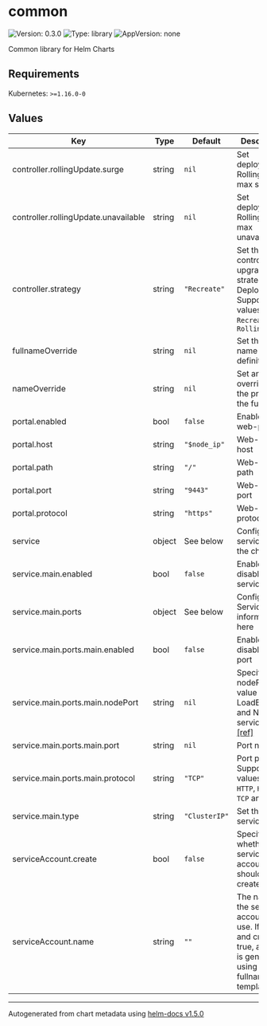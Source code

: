 # common

![Version: 0.3.0](https://img.shields.io/badge/Version-0.3.0-informational?style=flat-square) ![Type: library](https://img.shields.io/badge/Type-library-informational?style=flat-square) ![AppVersion: none](https://img.shields.io/badge/AppVersion-none-informational?style=flat-square)

Common library for Helm Charts

## Requirements

Kubernetes: `>=1.16.0-0`

## Values

| Key | Type | Default | Description |
|-----|------|---------|-------------|
| controller.rollingUpdate.surge | string | `nil` | Set deployment RollingUpdate max surge |
| controller.rollingUpdate.unavailable | string | `nil` | Set deployment RollingUpdate max unavailable |
| controller.strategy | string | `"Recreate"` | Set the controller upgrade strategy. For Deployments, Supported values are `Recreate` and `RollingUpdate` |
| fullnameOverride | string | `nil` | Set the entire name definition |
| nameOverride | string | `nil` | Set an override for the prefix of the fullname |
| portal.enabled | bool | `false` | Enable the web-portal |
| portal.host | string | `"$node_ip"` | Web-portal host |
| portal.path | string | `"/"` | Web-portal path |
| portal.port | string | `"9443"` | Web-portal port |
| portal.protocol | string | `"https"` | Web-portal protocol |
| service | object | See below | Configure the services for the chart here |
| service.main.enabled | bool | `false` | Enables or disables the service |
| service.main.ports | object | See below | Configure the Service port information here |
| service.main.ports.main.enabled | bool | `false` | Enables or disables the port |
| service.main.ports.main.nodePort | string | `nil` | Specify the nodePort value for the LoadBalancer and NodePort service types. [[ref]](https://kubernetes.io/docs/concepts/services-networking/service/#type-nodeport) |
| service.main.ports.main.port | string | `nil` | Port number |
| service.main.ports.main.protocol | string | `"TCP"` | Port protocol. Supported values are `HTTP`, `HTTPS`, `TCP` and `UDP` |
| service.main.type | string | `"ClusterIP"` | Set the service type |
| serviceAccount.create | bool | `false` | Specifies whether a service account should be created |
| serviceAccount.name | string | `""` | The name of the service account to use. If not set and create is true, a name is generated using the fullname template |

----------------------------------------------
Autogenerated from chart metadata using [helm-docs v1.5.0](https://github.com/norwoodj/helm-docs/releases/v1.5.0)
